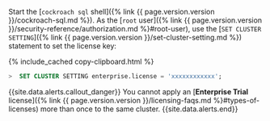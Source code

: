 Start the [`cockroach sql` shell]({% link {{ page.version.version }}/cockroach-sql.md %}). As the [`root` user]({% link {{ page.version.version }}/security-reference/authorization.md %}#root-user), use the [`SET CLUSTER SETTING`]({% link {{ page.version.version }}/set-cluster-setting.md %}) statement to set the license key:

{% include_cached copy-clipboard.html %}
~~~ sql
>  SET CLUSTER SETTING enterprise.license = 'xxxxxxxxxxxx';
~~~

{{site.data.alerts.callout_danger}}
You cannot apply an [**Enterprise Trial** license]({% link {{ page.version.version }}/licensing-faqs.md %}#types-of-licenses) more than once to the same cluster.
{{site.data.alerts.end}}
